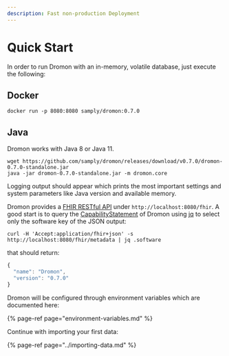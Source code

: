 ```yaml
---
description: Fast non-production Deployment
---
```


# Quick Start

In order to run Dromon with an in-memory, volatile database, just execute the following:

## Docker

```text
docker run -p 8080:8080 samply/dromon:0.7.0
```

## Java

Dromon works with Java 8 or Java 11.

```text
wget https://github.com/samply/dromon/releases/download/v0.7.0/dromon-0.7.0-standalone.jar
java -jar dromon-0.7.0-standalone.jar -m dromon.core
```

Logging output should appear which prints the most important settings and system parameters like Java version and available memory.

Dromon provides a [FHIR RESTful API](https://www.hl7.org/fhir/http.html) under `http://localhost:8080/fhir`. A good start is to query the [CapabilityStatement](https://www.hl7.org/fhir/capabilitystatement.html) of Dromon using [jq](https://stedolan.github.io/jq/) to select only the software key of the JSON output:

```text
curl -H 'Accept:application/fhir+json' -s http://localhost:8080/fhir/metadata | jq .software
```

that should return:

```javascript
{
  "name": "Dromon",
  "version": "0.7.0"
}
```

Dromon will be configured through environment variables which are documented here:

{% page-ref page="environment-variables.md" %}

Continue with importing your first data:

{% page-ref page="../importing-data.md" %}

